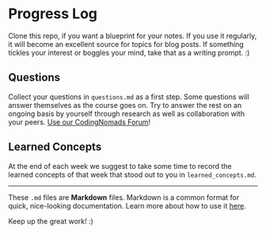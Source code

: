 # Progress Log

Clone this repo, if you want a blueprint for your notes. If you use it regularly, it will become an excellent source for topics for blog posts. If something tickles your interest or boggles your mind, take that as a writing prompt. :)

## Questions

Collect your questions in `questions.md` as a first step. Some questions will answer themselves as the course goes on.
Try to answer the rest on an ongoing basis by yourself through research as well as collaboration with your peers. [Use our CodingNomads Forum](http://forum.codingnomads.co)!

## Learned Concepts

At the end of each week we suggest to take some time to record the learned concepts of that week that stood out to you in `learned_concepts.md`.

---

These `.md` files are **Markdown** files. Markdown is a common format for quick, nice-looking documentation.
Learn more about how to use it [here](https://www.markdowntutorial.com/).

Keep up the great work! :)
